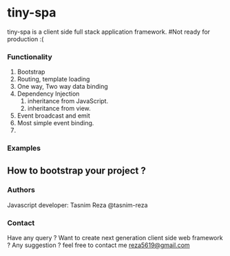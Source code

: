 # tiny-spa
tiny-spa is a client side full stack application framework. #Not ready for production :(

### Functionality
1. Bootstrap
2. Routing, template loading
3. One way, Two way data binding
4. Dependency Injection
	1. inheritance from JavaScript.
	2. inheritance from view.
5. Event broadcast and emit
6. Most simple event binding.
7. 

### Examples
## How to bootstrap your project ?

### Authors
Javascript developer: Tasnim Reza @tasnim-reza

### Contact
Have any query ? Want to create next generation client side web framework ? Any suggestion ? feel free to contact me reza5619@gmail.com
